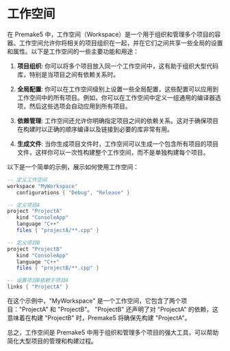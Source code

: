 # 工作空间

在 Premake5 中，工作空间（Workspace）是一个用于组织和管理多个项目的容器。工作空间允许你将相关的项目组织在一起，并在它们之间共享一些全局的设置和属性。以下是工作空间的一些主要功能和用途：

1. **项目组织**: 你可以将多个项目放入同一个工作空间中，这有助于组织大型代码库，特别是当项目之间有依赖关系时。

2. **全局配置**: 你可以在工作空间级别上设置一些全局配置，这些配置可以应用到工作空间中的所有项目。例如，你可以在工作空间中定义一组通用的编译器选项，然后这些选项会自动应用到所有项目。

3. **依赖管理**: 工作空间还允许你明确指定项目之间的依赖关系。这对于确保项目在构建时以正确的顺序编译以及链接到必要的库非常有用。

4. **生成文件**: 当你生成项目文件时，工作空间可以生成一个包含所有项目的项目文件，这样你可以一次性构建整个工作空间，而不是单独构建每个项目。

以下是一个简单的示例，展示如何使用工作空间：

```lua
-- 定义工作空间
workspace "MyWorkspace"
   configurations { "Debug", "Release" }

-- 定义项目A
project "ProjectA"
   kind "ConsoleApp"
   language "C++"
   files { "projectA/**.cpp" }

-- 定义项目B
project "ProjectB"
   kind "ConsoleApp"
   language "C++"
   files { "projectB/**.cpp" }

-- 设置项目B依赖于项目A
links { "ProjectA" }
```

在这个示例中，"MyWorkspace" 是一个工作空间，它包含了两个项目："ProjectA" 和 "ProjectB"。 "ProjectB" 还声明了对 "ProjectA" 的依赖，这意味着在构建 "ProjectB" 时，Premake5 将确保先构建 "ProjectA"。

总之，工作空间是 Premake5 中用于组织和管理多个项目的强大工具，可以帮助简化大型项目的管理和构建过程。